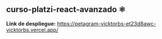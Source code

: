 ## curso-platzi-react-avanzado ⚛️

**Link de despliegue:** https://petagram-vicktorbs-et23d8awc-vicktorbs.vercel.app/